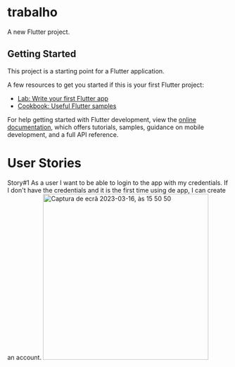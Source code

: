 # trabalho

A new Flutter project.

## Getting Started

This project is a starting point for a Flutter application.

A few resources to get you started if this is your first Flutter project:

- [Lab: Write your first Flutter app](https://docs.flutter.dev/get-started/codelab)
- [Cookbook: Useful Flutter samples](https://docs.flutter.dev/cookbook)

For help getting started with Flutter development, view the
[online documentation](https://docs.flutter.dev/), which offers tutorials,
samples, guidance on mobile development, and a full API reference.

# User Stories
Story#1
As a user I want to be able to login to the app with my credentials. If I don't have the credentials and it is the first time using de app, I can create an account.
<img width="376" alt="Captura de ecrã 2023-03-16, às 15 50 50" src="https://user-images.githubusercontent.com/93987310/225675666-1bc5bc8f-3b7c-4928-abe2-76362ae92fcf.png">
